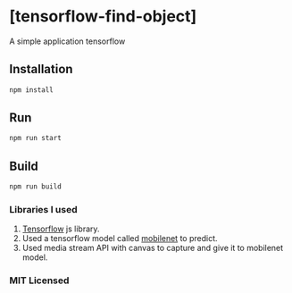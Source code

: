 # [tensorflow-find-object]

A simple application tensorflow

## Installation

```bash
npm install
```

## Run

```bash
npm run start
```

## Build

```bash
npm run build
```

### Libraries I used

1.  [Tensorflow](https://js.tensorflow.org/) js library.
2.  Used a tensorflow model called [mobilenet](https://github.com/tensorflow/models/blob/master/research/slim/nets/mobilenet_v1.md) to predict.
3.  Used media stream API with canvas to capture and give it to mobilenet model.

### MIT Licensed
